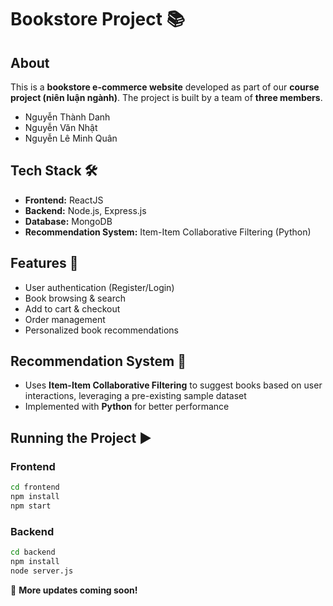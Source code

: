 # Bookstore Project 📚

## About
This is a **bookstore e-commerce website** developed as part of our **course project (niên luận ngành)**. The project is built by a team of **three members**.
- Nguyễn Thành Danh
- Nguyễn Văn Nhật
- Nguyễn Lê Minh Quân

## Tech Stack 🛠️
- **Frontend:** ReactJS
- **Backend:** Node.js, Express.js
- **Database:** MongoDB
- **Recommendation System:** Item-Item Collaborative Filtering (Python)

## Features 🚀
- User authentication (Register/Login)
- Book browsing & search
- Add to cart & checkout
- Order management
- Personalized book recommendations

## Recommendation System 🤖
- Uses **Item-Item Collaborative Filtering** to suggest books based on user interactions, leveraging a pre-existing sample dataset
- Implemented with **Python** for better performance

## Running the Project ▶️
### Frontend
```sh
cd frontend
npm install
npm start
```

### Backend
```sh
cd backend
npm install
node server.js
```

📌 **More updates coming soon!**
